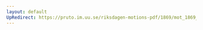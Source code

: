 ```yaml
---
layout: default
UpRedirect: https://pruto.im.uu.se/riksdagen-motions-pdf/1869/mot_1869__fk__4.pdf
---
```

